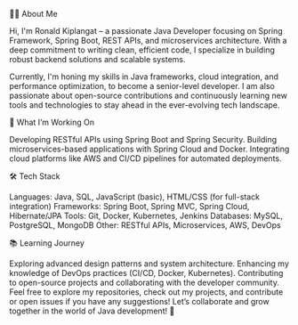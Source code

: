 👨‍💻 About Me

Hi, I'm Ronald Kiplangat – a passionate Java Developer focusing on Spring Framework,
Spring Boot, REST APIs, and microservices architecture. With a deep commitment to writing clean,
efficient code, I specialize in building robust backend solutions and scalable systems.

Currently, I'm honing my skills in Java frameworks, cloud integration, and performance optimization,
to become a senior-level developer. I am also passionate about open-source contributions and 
continuously learning new tools and technologies to stay ahead in the ever-evolving tech landscape.

🚀 What I’m Working On

Developing RESTful APIs using Spring Boot and Spring Security.
Building microservices-based applications with Spring Cloud and Docker.
Integrating cloud platforms like AWS and CI/CD pipelines for automated deployments.

🛠 Tech Stack

Languages: Java, SQL, JavaScript (basic), HTML/CSS (for full-stack integration)
Frameworks: Spring Boot, Spring MVC, Spring Cloud, Hibernate/JPA
Tools: Git, Docker, Kubernetes, Jenkins
Databases: MySQL, PostgreSQL, MongoDB
Other: RESTful APIs, Microservices, AWS, DevOps

📚 Learning Journey

Exploring advanced design patterns and system architecture.
Enhancing my knowledge of DevOps practices (CI/CD, Docker, Kubernetes).
Contributing to open-source projects and collaborating with the developer community.
Feel free to explore my repositories, check out my projects, and contribute or open issues if you 
have any suggestions! Let’s collaborate and grow together in the world of Java development! 🚀

